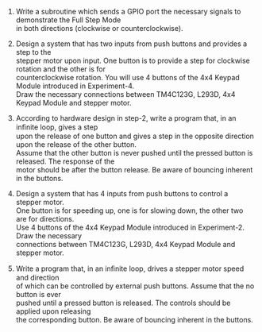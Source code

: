 1.  Write a subroutine which sends a GPIO port the necessary signals to demonstrate the Full Step Mode  
in both directions (clockwise or counterclockwise).  

2. Design a system that has two inputs from push buttons and provides a step to the  
stepper motor upon input. One button is to provide a step for clockwise rotation and the other is for   
counterclockwise rotation. You will use 4 buttons of the 4x4 Keypad Module introduced in Experiment-4.  
Draw the necessary connections between TM4C123G, L293D, 4x4 Keypad Module and stepper motor.  

3. According to hardware design in step-2, write a program that, in an inﬁnite loop, gives a step  
upon the release of one button and gives a step in the opposite direction upon the release of the other button.  
Assume that the other button is never pushed until the pressed button is released. The response of the   
motor should be after the button release. Be aware of bouncing inherent in the buttons.  

4. Design a system that has 4 inputs from push buttons to control a stepper motor.  
One button is for speeding up, one is for slowing down, the other two are for directions.   
Use 4 buttons of the 4x4 Keypad Module introduced in Experiment-2. Draw the necessary   
connections between TM4C123G, L293D, 4x4 Keypad Module and stepper motor.  

5. Write a program that, in an inﬁnite loop, drives a stepper motor speed and direction  
of which can be controlled by external push buttons. Assume that the no button is ever  
pushed until a pressed button is released. The controls should be applied upon releasing   
the corresponding button. Be aware of bouncing inherent in the buttons.
